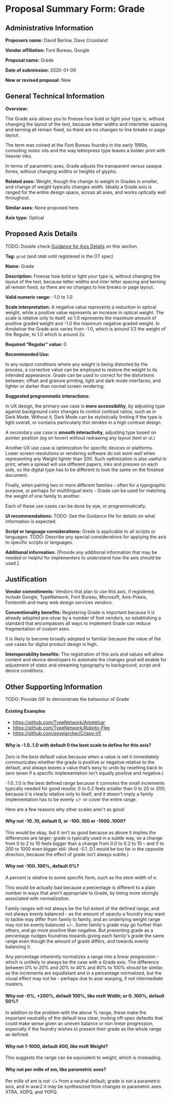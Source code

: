 # Proposal Summary Form: Grade

## Administrative Information
**Proposers name:** David Berlow, Dave Crossland 

**Vendor affiliation:** Font Bureau, Google

**Proposal name:** Grade

**Date of submission:** 2020-01-09

**New or revised proposal:** New

## General Technical Information

**Overview:**

The Grade axis allows you to finesse how bold or light your type is, without changing the layout of the text, because letter widths and interletter spacing and kerning all remain fixed, so there are no changes to line breaks or page layout.

The term was coined at the Font Bureau foundry in the early 1990s, connoting motor oils and the way letterpress type leaves a bolder print with heavier inks.

In terms of parametric axes, Grade adjusts the transparent versus opaque forms, without changing widths or heights of glyphs. 

**Related axes:** Weight, though the change to weight in Grades is smaller, and change of weight typically changes width. 
Ideally a Grade axis is ranged for the entire design space, across all axes, and works optically well throughout. 

**Similar axes:** None proposed here. 

**Axis type:** Optical

## Proposed Axis Details

TODO: Double check [Guidance for Axis Details](GuidanceForAxisDetails.md) on this section.

**Tag:** `grad` (and `GRAD` until registered in the OT spec)

**Name:** Grade

**Description:** Finesse how bold or light your type is, without changing the layout of the text, because letter widths and inter letter spacing and kerning all remain fixed, so there are no changes to line breaks or page layout.

**Valid numeric range:** -1.0 to 1.0

**Scale interpretation:** A negative value represents a reduction in optical weight, while a positive value represents an increase in optical weight. 
The scale is relative only to itself, so 1.0 represents the maximum amount of positive graded weight and -1.0 the maximum negative graded weight.
In Amstelvar the Grade axis varies from -1.0, which is around 1/3 the weight of the Regular, to 1.0 which is around 2x.

**Required &ldquo;Regular&rdquo; value:** 0

**Recommended Use:**

In any output conditions where any weight is being distorted by the process, a corrective value can be employed to restore the weight to its intended appearance.
Grade can be used to correct for the distortions between; offset and gravure printing, light and dark mode interfaces, and lighter or darker than normal screen rendering.

**Suggested programmatic interactions:** 

In UX design, the primary use case is **more accessibility**, by adjusting type against background color changes to control contrast ratios, such as in Dark Mode.
Without it, Dark Mode can be stylistically limiting if the type is light overall, or contains particularly thin strokes in a high contrast design.

A secondary use case is **smooth interactivity**, adjusting type based on pointer position (eg on hover) without redrawing any layout (text or ui.)

Another UX use case is optimization for specific devices or platforms.
Lower screen resolutions or rendering software do not work well when representing any Weight lighter than 200.
Such optimization is also useful in print, when a spread will use different papers, inks and presses on each side, so the digital type has to be different to look the same on the finished document.

Finally, when pairing two or more different families - often for a typographic purpose, or perhaps for multilingual texts - Grade can be used for matching the weight of one family to another.

Each of these use cases can be done by eye, or programmatically.

**UI recommendations:** TODO: See the Guidance file for details on what information is expected.

**Script or language considerations:** Grade is applicable to all scripts or languages.
TODO: Describe any special considerations for applying the axis to specific scripts or languages.

**Additional information:** \[Provide any additional information that may be needed or helpful for
implementers to understand how the axis should be used.]

## Justification

**Vendor commitments:** Vendors that plan to use this axis, if registered, include Google, TypeNetwork, Font Bureau, Microsoft, Axis-Praxis, Fontsmith and many web design services vendors.

**Conventionality benefits:** Registering Grade is important because it is already adopted pre-otvar by a number of font vendors, so establishing a standard that encompasses all ways to implement Grade can reduce fragmentation of custom axes.

It is likely to become broadly adopted or familiar because the value of the use cases for digital product design is high. 

**Interoperability benefits:** The registration of this axis and values will allow content and device developers to automate the changes grad will enable for adjustment of static and streaming typography to background, script and device conditions.

## Other Supporting Information

TODO: Provide GIF to demonstrate the behaviour of Grade

#### Existing Examples

* https://github.com/TypeNetwork/Amstelvar
* https://github.com/TypeNetwork/Roboto-Flex
* https://github.com/agyeiarcher/Crispy-VF

#### Why is -1.0..1.0 with default 0 the best scale to define for this axis?

Zero is the best default value because when a value is set it immediately communicates whether the grade is positive or negative relative to the default, and always leaves a value that’s easy to undo by resetting back to zero (even if a specific implementation isn't equally positive and negative.)

-1.0..1.0 is the best defined range because it connotes the small increments typically needed for good results: 0 to 0.2 feels smaller than 0 to 20 or 200; because it is clearly relative only to itself, and it doesn't imply a family implementation has to be evenly +/- or cover the entire range. 

Here are a few reasons why other scales aren't as good: 

#### Why not -10..10, default 0, or -100..100 or -1000..1000?

This would be okay, but it isn't as good because as above it implies the differences are larger; grade is typically used in a subtle way, so a change from 0 to 2 to 10 feels bigger than a change from 0.0 to 0.2 to 10 – and 0 to 200 to 1000 even bigger still. (And -0.1..0.1 would be too far in the opposite direction, because the effect of grade isn't always subtle.)

#### Why not -100..100%, default 0%?

A percent is relative to some specific form, such as the stem width of `H`.

This would be actually bad because a percentage is different to a plain number in ways that aren't appropriate to Grade, by being more strongly associated with normalization. 

Family ranges will not always be the full extent of the defined range, and not always evenly balanced - as the amount of opacity a foundry may want to tackle may differ from family to family, and an underlying weight range may not be evenly balanced +/-. Some family's grade may go further than others, and go more positive than negative. But presenting grade as a percentage nudges foundries towards giving each family's grade the same range even though the amount of grade differs, and towards evenly balancing it. 

Any percentage inherently normalizes a range into a linear progression - which is unlikely to always be the case with a Grade axis. The difference between 0% to 20% and 20% to 40% and 80% to 100% should be similar, as the increments are equidistant and in a percentage normalized, but the visual effect may not be - perhaps due to avar warping, if not intermediate masters.

#### Why not -0%, +200%, default 100%, like msft Width; or 0..100%, default 50%?

In addition to the problem with the above % range, these make the important neutrality of the default less clear, inviting off-spec defaults that could make sense given an uneven balance or non linear progression, especially if the foundry wishes to present their grade as the whole range as defined. 

#### Why not 1-1000, default 400, like msft Weight?

This suggests the range can be equivalent to weight, which is misleading.

#### Why not per mille of em, like parametric axes?

Per mille of em is not -/+ from a neutral default; grade is not a parametric axis, and in avar2 it may be synthesized from changes to parametric axes XTRA, XOPQ, and YOPQ.
